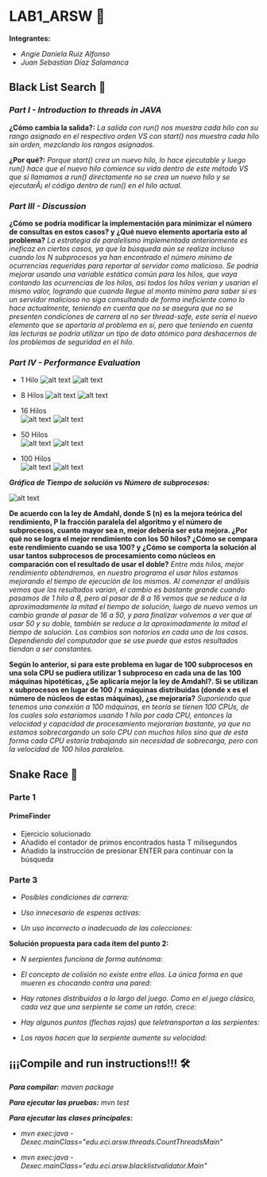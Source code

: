 # LAB1_ARSW 🚀

**Integrantes:**


* _Angie Daniela Ruiz Alfonso_
* _Juan Sebastian Díaz Salamanca_ 


## Black List Search 📄
### _Part I - Introduction to threads in JAVA_


**¿Cómo cambia la salida?:**
_La salida con run() nos muestra cada hilo con su rango asignado en el respectivo orden VS con start() nos muestra cada hilo sin orden, mezclando los rangos asignados._


**¿Por qué?:**
_Porque start() crea un nuevo hilo, lo hace ejecutable y luego run() hace que el nuevo hilo comience su vida dentro de este método VS que si llamamos a run() directamente no se crea un nuevo hilo y se ejecutarÃ¡ el código dentro de run() en el hilo actual._


### _Part III - Discussion_

**¿Cómo se podría modificar la implementación para minimizar el número de consultas en estos casos? y ¿Qué nuevo elemento aportaría esto al problema?**
_La estrategia de paralelismo implementada anteriormente es ineficaz en ciertos casos, ya que la búsqueda aún se realiza incluso cuando los N subprocesos ya han encontrado el número mínimo de ocurrencias requeridas para reportar al servidor como malicioso. Se podría mejorar usando una variable estática común para los hilos, que vaya contando las ocurrencias de los hilos, así todos los hilos verian y usarian el mismo valor, logrando que cuando llegue al monto minímo para saber si es un servidor malicioso no siga consultando de forma ineficiente como lo hace actualmente, teniendo en cuenta que no se asegura que no se presenten condiciones de carrera al no ser thread-safe, este sería el nuevo elemento que se aportaría al problema en sí, pero que teniendo en cuenta las lecturas se podría utilizar un tipo de dato atómico para deshacernos de los problemas de seguridad en el hilo._


### _Part IV - Performance Evaluation_
 * 1 Hilo
![alt text](https://raw.githubusercontent.com/angiedanielar/LAB1_ARSW/master/imagenes/1.jpg)
![alt text](https://raw.githubusercontent.com/angiedanielar/LAB1_ARSW/master/imagenes/1_1.jpeg)


 * 8 Hilos
![alt text](https://raw.githubusercontent.com/angiedanielar/LAB1_ARSW/master/imagenes/8.jpg)
![alt text](https://raw.githubusercontent.com/angiedanielar/LAB1_ARSW/master/imagenes/8_1.jpeg)


 * 16 Hilos  
![alt text](https://raw.githubusercontent.com/angiedanielar/LAB1_ARSW/master/imagenes/16.jpg) 
![alt text](https://raw.githubusercontent.com/angiedanielar/LAB1_ARSW/master/imagenes/16_1.jpeg)


 * 50 Hilos   
![alt text](https://raw.githubusercontent.com/angiedanielar/LAB1_ARSW/master/imagenes/50.jpg)
![alt text](https://raw.githubusercontent.com/angiedanielar/LAB1_ARSW/master/imagenes/50_1.jpeg)


 * 100 Hilos    
![alt text](https://raw.githubusercontent.com/angiedanielar/LAB1_ARSW/master/imagenes/100.jpg)
![alt text](https://raw.githubusercontent.com/angiedanielar/LAB1_ARSW/master/imagenes/100_1.jpeg)  


**_Gráfica de Tiempo de solución vs Número de subprocesos:_**


![alt text](https://raw.githubusercontent.com/angiedanielar/LAB1_ARSW/master/imagenes/grafica.jpg) 


**De acuerdo con la ley de Amdahl, donde S (n) es la mejora teórica del rendimiento, P la fracción paralela del algoritmo y el número de subprocesos, cuanto mayor sea n, mejor debería ser esta mejora. ¿Por qué no se logra el mejor rendimiento con los 50 hilos? ¿Cómo se compara este rendimiento cuando se usa 100? y ¿Cómo se comporta la solución al usar tantos subprocesos de procesamiento como núcleos en comparación con el resultado de usar el doble?**
_Entre más hilos, mejor rendimiento obtendremos, en nuestro programa el usar hilos estamos mejorando el tiempo de ejecución de los mismos. Al comenzar el análisis vemos que los resultados varian, el cambio es bastante grande cuando pasamos de 1 hilo a 8,  pero al pasar de 8 a 16 vemos que se reduce a la aproximadamente la mitad el tiempo de solución, luego de nuevo vemos un cambio grande al pasar de 16 a 50, y para finalizar volvemos a ver que al usar 50 y su doble, también se reduce a la aproximadamente la mitad el tiempo de solución. Los cambios son notorios en cada uno de los casos. Dependiendo del computador que se use puede que estos resultados tiendan a ser constantes._


**Según lo anterior, si para este problema en lugar de 100 subprocesos en una sola CPU se pudiera utilizar 1 subproceso en cada una de las 100 máquinas hipotéticas, ¿Se aplicaría mejor la ley de Amdahl?. Si se utilizan x subprocesos en lugar de 100 / x máquinas distribuidas (donde x es el número de núcleos de estas máquinas), ¿se mejoraría?**
_Suponiendo que tenemos una conexión a 100 máquinas, en teoría se tienen 100 CPUs, de los cuales solo estaríamos usando 1 hilo por cada CPU, entonces la velocidad y capacidad de procesamiento mejorarían bastante, ya que no estamos sobrecargando un solo CPU con muchos hilos sino que de esta forma cada CPU estaría trabajando sin necesidad de sobrecarga, pero con la velocidad de 100 hilos paralelos._


## Snake Race 🐍
### Parte 1
#### PrimeFinder

* Ejercicio solucionado
* Añadido el contador de primos encontrados hasta T milisegundos
* Añadido la instrucción de presionar ENTER para continuar con la búsqueda

### Parte 3

  * _Posibles condiciones de carrera:_
  
  
  * _Uso innecesario de esperas activas:_
  
  
  * _Un uso incorrecto o inadecuado de las colecciones:_
  

**Solución propuesta para cada ítem del punto 2:**

  * _N serpientes funciona de forma autónoma:_
  
  
  * _El concepto de colisión no existe entre ellos. La única forma en que mueren es chocando contra una pared:_
  
  
  * _Hay ratones distribuidos a lo largo del juego. Como en el juego clásico, cada vez que una serpiente se come un ratón, crece:_
  
  
  * _Hay algunos puntos (flechas rojas) que teletransportan a las serpientes:_
  
  
  * _Los rayos hacen que la serpiente aumente su velocidad:_
  
  
## ¡¡¡Compile and run instructions!!! 🛠️


**_Para compilar:_**
_maven package_


**_Para ejecutar las pruebas:_**
_mvn test_


**_Para ejecutar las clases principales:_** 
 * _mvn exec:java -Dexec.mainClass="edu.eci.arsw.threads.CountThreadsMain"_


 * _mvn exec:java -Dexec.mainClass="edu.eci.arsw.blacklistvalidator.Main"_












